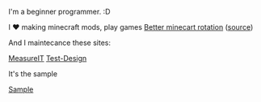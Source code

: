 I'm a beginner programmer. :D

I ♥ making minecraft mods, play games
[Better minecart rotation](https://www.curseforge.com/minecraft/mc-mods/minecart-direction-follow) ([source](https://github.com/KosmX/lock-minecart-view))

And I maintecance these sites:

[MeasureIT](https://measureit.org)
[Test-Design](https://test-design-org)


It's the sample

[Sample](sample.md)
